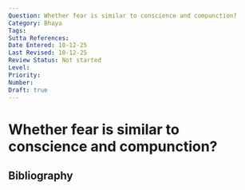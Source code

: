 ```yaml
---
Question: Whether fear is similar to conscience and compunction?
Category: Bhaya
Tags: 
Sutta References: 
Date Entered: 10-12-25
Last Revised: 10-12-25
Review Status: Not started
Level: 
Priority: 
Number: 
Draft: true
---
```


# Whether fear is similar to conscience and compunction?

## Bibliography

<!-- 

Notes:



-->